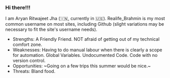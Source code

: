 ### Hi there!!!

I am Aryan Ritwajeet Jha (🇮🇳, currently in :us:). Realife_Brahmin is my most common username on most sites, including Github (slight variations may be necessary to fit the site's username needs).
- Strengths: A Friendly Friend. NOT afraid of getting out of my technical comfort zone.
- Weaknesses: Having to do manual labour when there is clearly a scope for automation. Global Variables. Undocumented Code. Code with no version control.
- Opportunities: ~Going on a few trips this summer would be nice.~
- Threats: Bland food.
